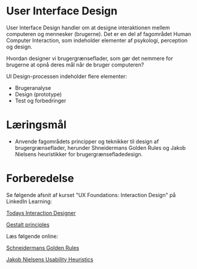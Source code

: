 # User Interface Design

User Interface Design handler om at designe interaktionen mellem computeren og mennesker (brugerne). Det er en del af fagområdet Human Computer Interaction, som indeholder elementer af psykologi, perception og design.

Hvordan designer vi brugergrænseflader, som gør det nemmere for brugerne at opnå deres mål når de bruger computeren?

UI Design-processen indeholder flere elementer:
- Brugeranalyse
- Design (prototype)
- Test og forbedringer



# Læringsmål
 - Anvende fagområdets principper og teknikker til design af brugergrænseflader, herunder Shneidermans Golden Rules og Jakob Nielsens heuristikker for brugergrænsefladedesign.

# Forberedelse

Se følgende afsnit af kurset "UX Foundations: Interaction Design" på LinkedIn Learning:

[Todays Interaction Designer](https://www.linkedin.com/learning/ux-foundations-interaction-design/project-types-and-deliverables-14243192?resume=false&u=36836804)

[Gestalt principles](https://www.linkedin.com/learning/ux-foundations-interaction-design/gestalt-principles-14235952?resume=false&u=36836804)

Læs følgende online:

[Schneidermans Golden Rules](https://www.designprinciplesftw.com/collections/shneidermans-eight-golden-rules-of-interface-design)

[Jakob Nielsens Usability Heuristics](https://www.designprinciplesftw.com/collections/10-usability-heuristics-for-user-interface-design)

